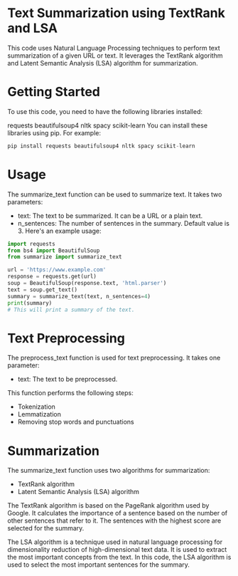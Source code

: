 # Text Summarization using TextRank and LSA
This code uses Natural Language Processing techniques to perform text summarization of a given URL or text. It leverages the TextRank algorithm and Latent Semantic Analysis (LSA) algorithm for summarization.

# Getting Started
To use this code, you need to have the following libraries installed:

requests
beautifulsoup4
nltk
spacy
scikit-learn
You can install these libraries using pip. For example:

```python
pip install requests beautifulsoup4 nltk spacy scikit-learn
```

# Usage
The summarize_text function can be used to summarize text. It takes two parameters:

* text: The text to be summarized. It can be a URL or a plain text.
* n_sentences: The number of sentences in the summary. Default value is 3.
Here's an example usage:

```python
import requests
from bs4 import BeautifulSoup
from summarize import summarize_text

url = 'https://www.example.com'
response = requests.get(url)
soup = BeautifulSoup(response.text, 'html.parser')
text = soup.get_text()
summary = summarize_text(text, n_sentences=4)
print(summary)
# This will print a summary of the text.
```

# Text Preprocessing
The preprocess_text function is used for text preprocessing. It takes one parameter:

* text: The text to be preprocessed.

This function performs the following steps:

* Tokenization
* Lemmatization
* Removing stop words and punctuations

# Summarization

The summarize_text function uses two algorithms for summarization:

* TextRank algorithm
* Latent Semantic Analysis (LSA) algorithm

The TextRank algorithm is based on the PageRank algorithm used by Google. It calculates the importance of a sentence based on the number of other sentences that refer to it. The sentences with the highest score are selected for the summary.

The LSA algorithm is a technique used in natural language processing for dimensionality reduction of high-dimensional text data. It is used to extract the most important concepts from the text. In this code, the LSA algorithm is used to select the most important sentences for the summary.
